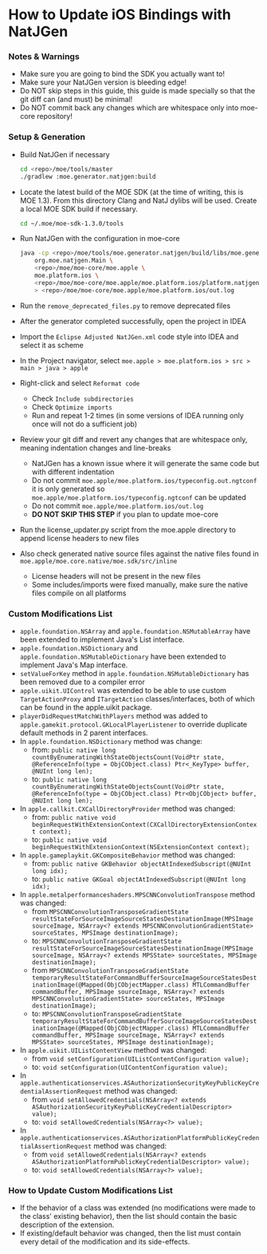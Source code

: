 # How to Update iOS Bindings with NatJGen

### Notes & Warnings

* Make sure you are going to bind the SDK you actually want to!
* Make sure your NatJGen version is bleeding edge!
* Do NOT skip steps in this guide, this guide is made specially so that the git diff can (and must) be minimal!
* Do NOT commit back any changes which are whitespace only into moe-core repository!

### Setup & Generation

* Build NatJGen if necessary

    ```sh
    cd <repo>/moe/tools/master
    ./gradlew :moe.generator.natjgen:build
    ```

* Locate the latest build of the MOE SDK (at the time of writing, this is MOE 1.3). From this directory Clang and NatJ dylibs will be used. Create a local MOE SDK build if necessary.
	
    ```sh
    cd ~/.moe/moe-sdk-1.3.0/tools
    ```

* Run NatJGen with the configuration in moe-core

    ```sh
    java -cp <repo>/moe/tools/moe.generator.natjgen/build/libs/moe.generator.natjgen.jar \
        org.moe.natjgen.Main \
        <repo>/moe/moe-core/moe.apple \
        moe.platform.ios \
        <repo>/moe/moe-core/moe.apple/moe.platform.ios/platform.natjgen \
        > <repo>/moe/moe-core/moe.apple/moe.platform.ios/out.log
    ```

* Run the `remove_deprecated_files.py` to remove deprecated files
* After the generator completed successfully, open the project in IDEA
* Import the `Eclipse Adjusted NatJGen.xml` code style into IDEA and select it as scheme
* In the Project navigator, select `moe.apple > moe.platform.ios > src > main > java > apple`
* Right-click and select `Reformat code`
    * Check `Include subdirectories`
    * Check `Optimize imports`
    * Run and repeat 1-2 times (in some versions of IDEA running only once will not do a sufficient job)
* Review your git diff and revert any changes that are whitespace only, meaning indentation changes and line-breaks
    * NatJGen has a known issue where it will generate the same code but with different indentation
    * Do not commit `moe.apple/moe.platform.ios/typeconfig.out.ngtconf` it is only generated so `moe.apple/moe.platform.ios/typeconfig.ngtconf` can be updated
    * Do not commit `moe.apple/moe.platform.ios/out.log`
    * **DO NOT SKIP THIS STEP** if you plan to update moe-core
* Run the license_updater.py script from the moe.apple directory to append license headers to new files
* Also check generated native source files against the native files found in `moe.apple/moe.core.native/moe.sdk/src/inline`
    * License headers will not be present in the new files
    * Some includes/imports were fixed manually, make sure the native files compile on all platforms

### Custom Modifications List

* `apple.foundation.NSArray` and `apple.foundation.NSMutableArray` have been extended to implement Java's List interface.
* `apple.foundation.NSDictionary` and `apple.foundation.NSMutableDictionary` have been extended to implement Java's Map interface.
* `setValueForKey` method in `apple.foundation.NSMutableDictionary` has been removed due to a compiler error
* `apple.uikit.UIControl` was extended to be able to use custom `TargetActionProxy` and `ITargetAction` classes/interfaces, both of which can be found in the apple.uikit package.
* `playerDidRequestMatchWithPlayers` method was added to `apple.gamekit.protocol.GKLocalPlayerListener` to override duplicate default methods in 2 parent interfaces.
* In `apple.foundation.NSDictionary` method was change:
    * from: `public native long countByEnumeratingWithStateObjectsCount(VoidPtr state, @ReferenceInfo(type = ObjCObject.class) Ptr<_KeyType> buffer, @NUInt long len);`
    * to: `public native long countByEnumeratingWithStateObjectsCount(VoidPtr state, @ReferenceInfo(type = ObjCObject.class) Ptr<ObjCObject> buffer, @NUInt long len);`
* In `apple.callkit.CXCallDirectoryProvider` method was changed:
    * from: `public native void beginRequestWithExtensionContext(CXCallDirectoryExtensionContext context);`
    * to: `public native void beginRequestWithExtensionContext(NSExtensionContext context);`
* In `apple.gameplaykit.GKCompositeBehavior` method was changed:
    * from: `public native GKBehavior objectAtIndexedSubscript(@NUInt long idx);`
    * to: `public native GKGoal objectAtIndexedSubscript(@NUInt long idx);`
* In `apple.metalperformanceshaders.MPSCNNConvolutionTranspose` method was changed:
    * from `MPSCNNConvolutionTransposeGradientState resultStateForSourceImageSourceStatesDestinationImage(MPSImage sourceImage, NSArray<? extends MPSCNNConvolutionGradientState> sourceStates, MPSImage destinationImage);`
    * to: `MPSCNNConvolutionTransposeGradientState resultStateForSourceImageSourceStatesDestinationImage(MPSImage sourceImage, NSArray<? extends MPSState> sourceStates, MPSImage destinationImage);`
    * from `MPSCNNConvolutionTransposeGradientState temporaryResultStateForCommandBufferSourceImageSourceStatesDestinationImage(@Mapped(ObjCObjectMapper.class) MTLCommandBuffer commandBuffer, MPSImage sourceImage, NSArray<? extends MPSCNNConvolutionGradientState> sourceStates, MPSImage destinationImage);`
    * to: `MPSCNNConvolutionTransposeGradientState temporaryResultStateForCommandBufferSourceImageSourceStatesDestinationImage(@Mapped(ObjCObjectMapper.class) MTLCommandBuffer commandBuffer, MPSImage sourceImage, NSArray<? extends MPSState> sourceStates, MPSImage destinationImage);`
* In `apple.uikit.UIListContentView` method was changed:
    * from `void setConfiguration(UIListContentConfiguration value);`
    * to: `void setConfiguration(UIContentConfiguration value);`
* In `apple.authenticationservices.ASAuthorizationSecurityKeyPublicKeyCredentialAssertionRequest` method was changed:
    * from `void setAllowedCredentials(NSArray<? extends ASAuthorizationSecurityKeyPublicKeyCredentialDescriptor> value);`
    * to: `void setAllowedCredentials(NSArray<?> value);`
* In `apple.authenticationservices.ASAuthorizationPlatformPublicKeyCredentialAssertionRequest` method was changed:
    * from `void setAllowedCredentials(NSArray<? extends ASAuthorizationPlatformPublicKeyCredentialDescriptor> value);`
    * to: `void setAllowedCredentials(NSArray<?> value);`


### How to Update Custom Modifications List

* If the behavior of a class was extended (no modifications were made to the class' existing behavior), then the list should contain the basic description of the extension.
* If existing/default behavior was changed, then the list must contain every detail of the modification and its side-effects.
